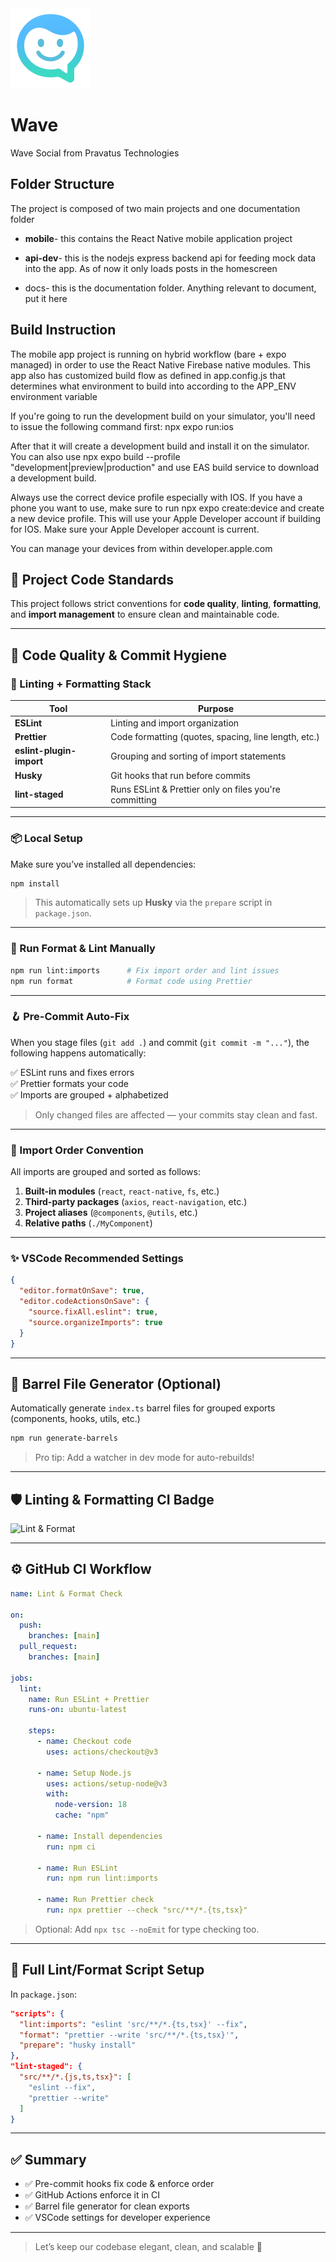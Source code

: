 <img src="./mobile/assets/images/icon.png" height=128 margin="auto"/>

<h1>Wave</h1>

<p>Wave Social from Pravatus Technologies</p>

<h2>Folder Structure</h2>
<p>The project is composed of two main projects and one documentation folder</p>
<ul>
  <li><p><strong>mobile</strong>- this contains the React Native mobile application project</p></li>
  <li><p><strong>api-dev</strong>- this is the nodejs express backend api for feeding mock data into the app. As of now it only loads posts in the homescreen</p></li>
  <li><p><string>docs</strong>- this is the documentation folder. Anything relevant to document, put it here</p></li>
</ul>

<h2>Build Instruction</h2>
<p>The mobile app project is running on hybrid workflow (bare + expo managed) in order to use the React Native Firebase native modules. This app also has customized build flow as defined in app.config.js that determines what environment to build into according to the APP_ENV environment variable</p>
<p>If you're going to run the development build on your simulator, you'll need to issue the following command first: npx expo run:ios<p>
<p>After that it will create a development build and install it on the simulator. You can also use npx expo build --profile "development|preview|production" and use EAS build service to download a development build.</p>
<p>Always use the correct device profile especially with IOS. If you have a phone you want to use, make sure to run npx expo create:device and create a new device profile. This will use your Apple Developer account if building for IOS. Make sure your Apple Developer account is current.</p>
<p>You can manage your devices from within developer.apple.com</p>

## 🚀 Project Code Standards

This project follows strict conventions for **code quality**, **linting**, **formatting**, and **import management** to ensure clean and maintainable code.

---

## 🧼 Code Quality & Commit Hygiene

### 🔧 Linting + Formatting Stack

| Tool                     | Purpose                                                |
| ------------------------ | ------------------------------------------------------ |
| **ESLint**               | Linting and import organization                        |
| **Prettier**             | Code formatting (quotes, spacing, line length, etc.)   |
| **eslint-plugin-import** | Grouping and sorting of import statements              |
| **Husky**                | Git hooks that run before commits                      |
| **lint-staged**          | Runs ESLint & Prettier only on files you're committing |

---

### 📦 Local Setup

Make sure you’ve installed all dependencies:

```bash
npm install
```

> This automatically sets up **Husky** via the `prepare` script in `package.json`.

---

### 🧪 Run Format & Lint Manually

```bash
npm run lint:imports      # Fix import order and lint issues
npm run format            # Format code using Prettier
```

---

### 🪝 Pre-Commit Auto-Fix

When you stage files (`git add .`) and commit (`git commit -m "..."`), the following happens automatically:

✅ ESLint runs and fixes errors  
✅ Prettier formats your code  
✅ Imports are grouped + alphabetized

> Only changed files are affected — your commits stay clean and fast.

---

### 🧠 Import Order Convention

All imports are grouped and sorted as follows:

1. **Built-in modules** (`react`, `react-native`, `fs`, etc.)
2. **Third-party packages** (`axios`, `react-navigation`, etc.)
3. **Project aliases** (`@components`, `@utils`, etc.)
4. **Relative paths** (`./MyComponent`)

---

### ✨ VSCode Recommended Settings

```json
{
  "editor.formatOnSave": true,
  "editor.codeActionsOnSave": {
    "source.fixAll.eslint": true,
    "source.organizeImports": true
  }
}
```

---

## 📜 Barrel File Generator (Optional)

Automatically generate `index.ts` barrel files for grouped exports (components, hooks, utils, etc.)

```bash
npm run generate-barrels
```

> Pro tip: Add a watcher in dev mode for auto-rebuilds!

---

## 🛡️ Linting & Formatting CI Badge

![Lint & Format](https://github.com/pravatus-tecnologies/wave/actions/workflows/lint-format.yml/badge.svg)

---

## ⚙️ GitHub CI Workflow

```yaml
name: Lint & Format Check

on:
  push:
    branches: [main]
  pull_request:
    branches: [main]

jobs:
  lint:
    name: Run ESLint + Prettier
    runs-on: ubuntu-latest

    steps:
      - name: Checkout code
        uses: actions/checkout@v3

      - name: Setup Node.js
        uses: actions/setup-node@v3
        with:
          node-version: 18
          cache: "npm"

      - name: Install dependencies
        run: npm ci

      - name: Run ESLint
        run: npm run lint:imports

      - name: Run Prettier check
        run: npx prettier --check "src/**/*.{ts,tsx}"
```

> Optional: Add `npx tsc --noEmit` for type checking too.

---

## 🧪 Full Lint/Format Script Setup

In `package.json`:

```json
"scripts": {
  "lint:imports": "eslint 'src/**/*.{ts,tsx}' --fix",
  "format": "prettier --write 'src/**/*.{ts,tsx}'",
  "prepare": "husky install"
},
"lint-staged": {
  "src/**/*.{js,ts,tsx}": [
    "eslint --fix",
    "prettier --write"
  ]
}
```

---

## ✅ Summary

- ✅ Pre-commit hooks fix code & enforce order
- ✅ GitHub Actions enforce it in CI
- ✅ Barrel file generator for clean exports
- ✅ VSCode settings for developer experience

---

> Let’s keep our codebase elegant, clean, and scalable 💫
